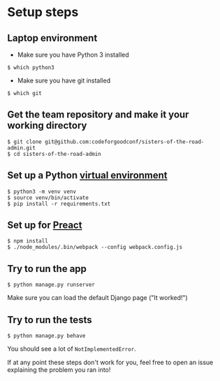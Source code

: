 # Setup steps

## Laptop environment

* Make sure you have Python 3 installed
```
$ which python3
```
* Make sure you have git installed
```
$ which git
```

## Get the team repository and make it your working directory

```
$ git clone git@github.com:codeforgoodconf/sisters-of-the-road-admin.git
$ cd sisters-of-the-road-admin
```

## Set up a Python [virtual environment](https://docs.python.org/3/library/venv.html)

```
$ python3 -m venv venv
$ source venv/bin/activate
$ pip install -r requirements.txt
```

## Set up for [Preact](https://preactjs.com/)

```
$ npm install
$ ./node_modules/.bin/webpack --config webpack.config.js
```

## Try to run the app

```
$ python manage.py runserver
```

Make sure you can load the default Django page ("It worked!")


## Try to run the tests

```
$ python manage.py behave
```

You should see a lot of `NotImplementedError`.

If at any point these steps don't work for you, feel free to open an issue explaining the problem you ran into!
